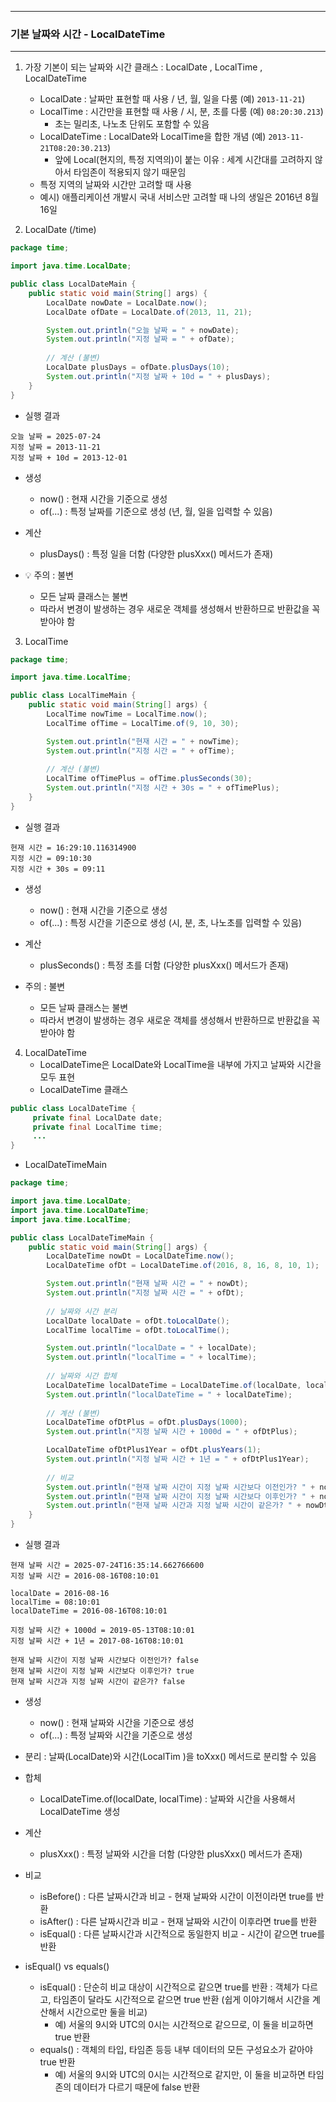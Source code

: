 -----
### 기본 날짜와 시간 - LocalDateTime
-----
1. 가장 기본이 되는 날짜와 시간 클래스 : LocalDate , LocalTime , LocalDateTime
   - LocalDate : 날짜만 표현할 때 사용 / 년, 월, 일을 다룸 (예) ```2013-11-21```)
   - LocalTime : 시간만을 표현할 때 사용 / 시, 분, 초를 다룸 (예) ```08:20:30.213```)
      + 초는 밀리초, 나노초 단위도 포함할 수 있음
   - LocalDateTime : LocalDate와 LocalTime을 합한 개념 (예) ```2013-11-21T08:20:30.213```)
      + 앞에 Local(현지의, 특정 지역의)이 붙는 이유 : 세계 시간대를 고려하지 않아서 타임존이 적용되지 않기 때문임
   - 특정 지역의 날짜와 시간만 고려할 때 사용
   - 예시) 애플리케이션 개발시 국내 서비스만 고려할 때 나의 생일은 2016년 8월 16일
  
2. LocalDate (/time)
```java
package time;

import java.time.LocalDate;

public class LocalDateMain {
    public static void main(String[] args) {
        LocalDate nowDate = LocalDate.now();
        LocalDate ofDate = LocalDate.of(2013, 11, 21);

        System.out.println("오늘 날짜 = " + nowDate);
        System.out.println("지정 날짜 = " + ofDate);
        
        // 계산 (불변)
        LocalDate plusDays = ofDate.plusDays(10);
        System.out.println("지정 날짜 + 10d = " + plusDays);
    }
}
```
   - 실행 결과
```
오늘 날짜 = 2025-07-24
지정 날짜 = 2013-11-21
지정 날짜 + 10d = 2013-12-01
```

  - 생성
    + now() : 현재 시간을 기준으로 생성
    + of(...) : 특정 날짜를 기준으로 생성 (년, 월, 일을 입력할 수 있음)

  - 계산
    + plusDays() : 특정 일을 더함 (다양한 plusXxx() 메서드가 존재)
  
  - 💡 주의 : 불변
    + 모든 날짜 클래스는 불변
    + 따라서 변경이 발생하는 경우 새로운 객체를 생성해서 반환하므로 반환값을 꼭 받아야 함

3. LocalTime
```java
package time;

import java.time.LocalTime;

public class LocalTimeMain {
    public static void main(String[] args) {
        LocalTime nowTime = LocalTime.now();
        LocalTime ofTime = LocalTime.of(9, 10, 30);

        System.out.println("현재 시간 = " + nowTime);
        System.out.println("지정 시간 = " + ofTime);
        
        // 계산 (불변)
        LocalTime ofTimePlus = ofTime.plusSeconds(30);
        System.out.println("지정 시간 + 30s = " + ofTimePlus);
    }
}
```
   - 실행 결과
```
현재 시간 = 16:29:10.116314900
지정 시간 = 09:10:30
지정 시간 + 30s = 09:11
```

  - 생성  
    + now() : 현재 시간을 기준으로 생성
    + of(...) : 특정 시간을 기준으로 생성 (시, 분, 초, 나노초를 입력할 수 있음)

  - 계산
    + plusSeconds() : 특정 초를 더함 (다양한 plusXxx() 메서드가 존재)

  - 주의 : 불변
    + 모든 날짜 클래스는 불변
    + 따라서 변경이 발생하는 경우 새로운 객체를 생성해서 반환하므로 반환값을 꼭 받아야 함

4. LocalDateTime
   - LocalDateTime은 LocalDate와 LocalTime을 내부에 가지고 날짜와 시간을 모두 표현
   - LocalDateTime 클래스
```java
public class LocalDateTime {
     private final LocalDate date;
     private final LocalTime time;
     ...
}
```
   - LocalDateTimeMain
```java
package time;

import java.time.LocalDate;
import java.time.LocalDateTime;
import java.time.LocalTime;

public class LocalDateTimeMain {
    public static void main(String[] args) {
        LocalDateTime nowDt = LocalDateTime.now();
        LocalDateTime ofDt = LocalDateTime.of(2016, 8, 16, 8, 10, 1);

        System.out.println("현재 날짜 시간 = " + nowDt);
        System.out.println("지정 날짜 시간 = " + ofDt);
        
        // 날짜와 시간 분리
        LocalDate localDate = ofDt.toLocalDate();
        LocalTime localTime = ofDt.toLocalTime();

        System.out.println("localDate = " + localDate);
        System.out.println("localTime = " + localTime);
        
        // 날짜와 시간 합체
        LocalDateTime localDateTime = LocalDateTime.of(localDate, localTime);
        System.out.println("localDateTime = " + localDateTime);
        
        // 계산 (불변)
        LocalDateTime ofDtPlus = ofDt.plusDays(1000);
        System.out.println("지정 날짜 시간 + 1000d = " + ofDtPlus);

        LocalDateTime ofDtPlus1Year = ofDt.plusYears(1);
        System.out.println("지정 날짜 시간 + 1년 = " + ofDtPlus1Year);
        
        // 비교
        System.out.println("현재 날짜 시간이 지정 날짜 시간보다 이전인가? " + nowDt.isBefore(ofDt));
        System.out.println("현재 날짜 시간이 지정 날짜 시간보다 이후인가? " + nowDt.isAfter(ofDt));
        System.out.println("현재 날짜 시간과 지정 날짜 시간이 같은가? " + nowDt.isEqual(ofDt));
    }
}
```
   - 실행 결과
```
현재 날짜 시간 = 2025-07-24T16:35:14.662766600
지정 날짜 시간 = 2016-08-16T08:10:01

localDate = 2016-08-16
localTime = 08:10:01
localDateTime = 2016-08-16T08:10:01

지정 날짜 시간 + 1000d = 2019-05-13T08:10:01
지정 날짜 시간 + 1년 = 2017-08-16T08:10:01

현재 날짜 시간이 지정 날짜 시간보다 이전인가? false
현재 날짜 시간이 지정 날짜 시간보다 이후인가? true
현재 날짜 시간과 지정 날짜 시간이 같은가? false
```

   - 생성
      + now() : 현재 날짜와 시간을 기준으로 생성
      + of(...) : 특정 날짜와 시간을 기준으로 생성
  - 분리 : 날짜(LocalDate)와 시간(LocalTim )을 toXxx() 메서드로 분리할 수 있음
  - 합체
      + LocalDateTime.of(localDate, localTime) : 날짜와 시간을 사용해서 LocalDateTime 생성
  - 계산
      + plusXxx() : 특정 날짜와 시간을 더함 (다양한 plusXxx() 메서드가 존재)
  - 비교
      + isBefore() : 다른 날짜시간과 비교 - 현재 날짜와 시간이 이전이라면 true를 반환
      + isAfter() : 다른 날짜시간과 비교 - 현재 날짜와 시간이 이후라면 true를 반환
      + isEqual() : 다른 날짜시간과 시간적으로 동일한지 비교 - 시간이 같으면 true를 반환

  - isEqual() vs equals()
      + isEqual() : 단순히 비교 대상이 시간적으로 같으면 true를 반환 : 객체가 다르고, 타임존이 달라도 시간적으로 같으면 true 반환 (쉽게 이야기해서 시간을 계산해서 시간으로만 둘을 비교)
        * 예) 서울의 9시와 UTC의 0시는 시간적으로 같으므로, 이 둘을 비교하면 true 반환
      + equals() : 객체의 타입, 타임존 등등 내부 데이터의 모든 구성요소가 같아야 true 반환
        * 예) 서울의 9시와 UTC의 0시는 시간적으로 같지만, 이 둘을 비교하면 타임존의 데이터가 다르기 때문에 false 반환
  
